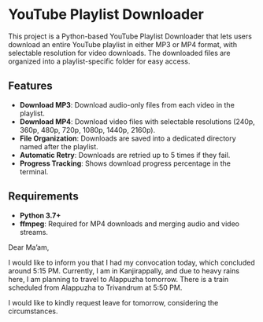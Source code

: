 # YouTube Playlist Downloader

This project is a Python-based YouTube Playlist Downloader that lets users download an entire YouTube playlist in either MP3 or MP4 format, with selectable resolution for video downloads. The downloaded files are organized into a playlist-specific folder for easy access.

## Features
- **Download MP3**: Download audio-only files from each video in the playlist.
- **Download MP4**: Download video files with selectable resolutions (240p, 360p, 480p, 720p, 1080p, 1440p, 2160p).
- **File Organization**: Downloads are saved into a dedicated directory named after the playlist.
- **Automatic Retry**: Downloads are retried up to 5 times if they fail.
- **Progress Tracking**: Shows download progress percentage in the terminal.

## Requirements
- **Python 3.7+**
- **ffmpeg**: Required for MP4 downloads and merging audio and video streams.



Dear Ma’am,

I would like to inform you that I had my convocation today, which concluded around 5:15 PM. Currently, I am in Kanjirappally, and due to heavy rains here, I am planning to travel to Alappuzha tomorrow. There is a train scheduled from Alappuzha to Trivandrum at 5:50 PM.

I would like to kindly request leave for tomorrow, considering the circumstances.
